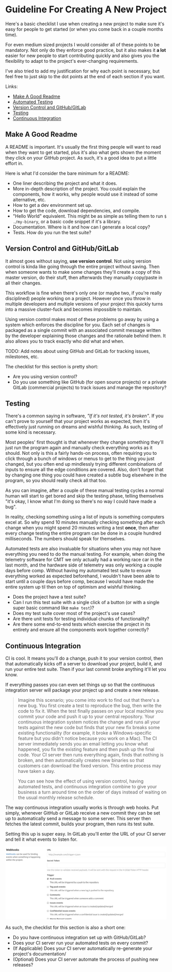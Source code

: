 # Guideline For Creating A New Project

Here's a basic checklist I use when creating a new project to make sure it's
easy for people to get started (or when you come back in a couple months time).

For even medium sized projects I would consider all of these points to be
mandatory. Not only do they enforce good practice, but it also makes it **a lot**
easier for new people to start contributing quickly and also gives you the
flexibility to adapt to the project's ever-changing requirements.

I've also tried to add my justification for why each point is necessary, but
feel free to just skip to the dot points at the end of each section if you want.

Links:

* [Make A Good Readme](#Make%20A%20Good%20Readme)
* [Automated Testing](#Automated%20Testing)
* [Version Control and GitHub/GitLab](#Version%20Control%20and%20GitHub%2fGitLab)
* [Testing](#Testing)
* [Continuous Integration](#Continuous%20Integration)


## Make A Good Readme

A README is important. It's usually the first thing people will want to read
when they want to get started, plus it's also what gets shown the moment they
click on your GitHub project. As such, it's a good idea to put a little effort
in.

Here is what I'd consider the bare minimum for a README:

* One liner describing the project and what it does.
* More in-depth description of the project. You could explain the components,
  how it works, why people would use it instead of some alternative, etc.
* How to get a dev environment set up.
* How to get the code, download dependencies, and compile.
* "Hello World" equivalent. This might be as simple as telling them to run
  `$ ./my-binary`, or a basic code snippet if it's a library.
* Documentation. Where is it and how can I generate a local copy?
* Tests. How do you run the test suite?


## Version Control and GitHub/GitLab

It almost goes without saying, **use version control**. Not using version
control is kinda like going through the entire project without saving. Then when
someone wants to make some changes they'll create a copy of this master version,
do their stuff, then afterwards they manually copy/paste in all their changes.

This workflow is fine when there's only one (or maybe two, if you're really
disciplined) people working on a project. However once you throw in multiple
developers and multiple versions of your project this quickly turns into a
massive cluster-fuck and becomes impossible to maintain.

Using version control makes most of these problems go away by using a system
which enforces the discipline for you. Each set of changes is packaged as a
single commit with an associated commit message written by the developer
explaining those changes and the rationale behind them. It also allows you to
track exactly who did what and when.

TODO: Add notes about using GitHub and GitLab for tracking issues, milestones,
etc.

The checklist for this section is pretty short:

* Are you using version control?
* Do you use something like GitHub (for open source projects) or a private
  GitLab (commercial projects) to track issues and manage the repository?


## Testing

There's a common saying in software, *"If it's not tested, it's broken"*. If you
can't prove to yourself that your project works as expected, then it's
effectively just running on dreams and wishful thinking. As such, testing of
some kind is necessary.

Most peoples' first thought is that whenever they change something they'll just
run the program again and manually check everything works as it should. Not only
is this a fairly hands-on process, often requiring you to click through a bunch
of windows or menus to get to the thing you just changed, but you often end up
mindlessly trying different combinations of inputs to ensure all the edge
conditions are covered. Also, don't forget that by changing one thing you could
have created a subtle bug elsewhere in the program, so you should really check
all that too.

As you can imagine, after a couple of these manual testing cycles a normal
human will start to get bored and skip the testing phase, telling themselves
"it's okay, I know what I'm doing so there's no way I could have made a bug".

In reality, checking something using a list of inputs is something computers
excel at. So why spend 10 minutes manually checking something after each change
when you might spend 20 minutes writing a test **once**, then after every change
testing the entire program can be done in a couple hundred milliseconds. The
numbers should speak for themselves.

Automated tests are also invaluable for situations when you may not have
everything you need to do the manual testing. For example, when doing the
telemetry software for CMT we only actually had a working race car in the last
month, and the hardware side of telemetry was only working a couple days before
comp. Without having my automated test suite to ensure everything worked as
expected beforehand, I wouldn't have been able to start until a couple days
before comp, because I would have made the entire system up til then on top of
optimism and wishful thinking.

* Does the project have a test suite?
* Can I run this test suite with a single click of a button (or with a single
  super basic command like `make test`)?
* Does my test suite cover most of the project's use cases?
* Are there unit tests for testing individual chunks of functionality?
* Are there some end-to-end tests which exercise the project in its entirety and
  ensure all the components work together correctly?


## Continuous Integration

CI is cool. It means you'll do a change, push it to your version control, then
that automatically kicks off a server to download your project, build it, and
run your entire test suite. Then if your last commit broke anything it'll let
you know.

If everything passes you can even set things up so that the continuous
integration server will package your project up and create a new release.

> Imagine this scenario; you come into work to find out that there's a new bug.
> You first create a test to reproduce the bug, then write the code to fix it.
> When the test finally passes on your local machine you commit your code and
> push it up to your central repository. Your continuous integration system
> notices the change and runs all your tests against the new code but finds that
> your new fix breaks some existing functionality (for example, it broke a
> Windows-specific feature but you didn't notice because you work on a Mac).
> The CI server immediately sends you an email letting you know what happened,
> you fix the existing feature and then push up the final code. Your CI server
> then runs everything again, finds that nothing is broken, and then automatically
> creates new binaries so that customers can download the fixed version. This
> entire process may have taken a day.
>
> You can see how the effect of using version control, having automated
> tests, and continuous integration combine to give your business a turn around
> time on the order of days instead of waiting on the usual monthly release
> schedule.

The way continuous integration usually works is through web hooks. Put simply,
whenever GitHub or GitLab receive a new commit they can be set up to
automatically send a message to some server. This server then fetches the latest
commit, builds your program, then runs its test suite.

Setting this up is super easy. In GitLab you'll enter the URL of your CI server
and tell it what events to listen for.

![Webhooks in GitLab](./webhooks.png)

As such, the checklist for this section is also a short one:

* Do you have continuous integration set up with GitHub/GitLab?
* Does your CI server run your automated tests on every commit?
* (If Applicable) Does your CI server automatically re-generate your project's
  documentation/
* (Optional) Does your CI server automate the process of pushing new releases?
